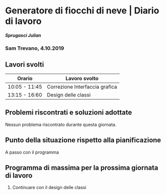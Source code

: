 # Generatore di fiocchi di neve | Diario di lavoro
##### Sprugasci Julian
### Sam Trevano, 4.10.2019

## Lavori svolti


|Orario        |Lavoro svolto                 |
|--------------|------------------------------|
|10:05 - 11:45|Correzione Interfaccia grafica|
|13:15 - 16:60 |Design delle classi     ||

##  Problemi riscontrati e soluzioni adottate
Nessun problema riscontrato durante questa giornata.

##  Punto della situazione rispetto alla pianificazione
A passo con il programma

## Programma di massima per la prossima giornata di lavoro
1. Continuare con il design delle classi
